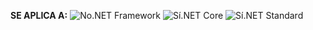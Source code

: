 <Token>**SE APLICA A:** ![No](media/no-icon.png).NET Framework ![Sí](media/yes-icon.png).NET Core ![Sí](media/yes-icon.png).NET Standard </Token>